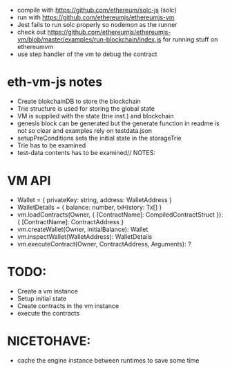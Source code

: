 * compile with https://github.com/ethereum/solc-js (solc)
* run with https://github.com/ethereumjs/ethereumjs-vm
* Jest fails to run solc properly so nodemon as the runner
* check out https://github.com/ethereumjs/ethereumjs-vm/blob/master/examples/run-blockchain/index.js for running stuff on ethereumvm
* use step handler of the vm to debug the contract

# eth-vm-js notes

* Create blokchainDB to store the blockchain
* Trie structure is used for storing the global state
* VM is supplied with the state (trie inst.) and blockchain
* genesis block can be generated but the generate function in readme is not so clear and examples rely on testdata.json
* setupPreConditions sets the initial state in the storageTrie
* Trie has to be examined
* test-data contents has to be examined// NOTES:

# VM API
* Wallet = { privateKey: string, address: WalletAddress }
* WalletDetails = { balance: number, txHistory: Tx[] }
* vm.loadContracts(Owner, { [ContractName]: CompiledContractStruct }): { [ContractName]: ContractAddress }
* vm.createWallet(Owner, initialBalance): Wallet
* vm.inspectWallet(WalletAddress): WalletDetails
* vm.executeContract(Owner, ContractAddress, Arguments): ?

# TODO:
* Create a vm instance
* Setup initial state
* Create contracts in the vm instance
* execute the contracts

# NICETOHAVE:
* cache the engine instance between runtimes to save some time